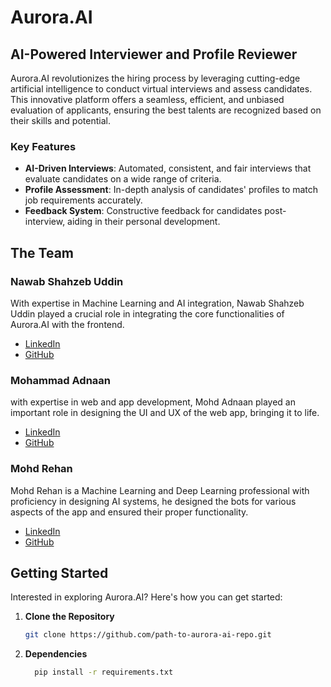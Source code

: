 # Aurora.AI

## AI-Powered Interviewer and Profile Reviewer

Aurora.AI revolutionizes the hiring process by leveraging cutting-edge artificial intelligence to conduct virtual interviews and assess candidates. This innovative platform offers a seamless, efficient, and unbiased evaluation of applicants, ensuring the best talents are recognized based on their skills and potential.

### Key Features

- **AI-Driven Interviews**: Automated, consistent, and fair interviews that evaluate candidates on a wide range of criteria.
- **Profile Assessment**: In-depth analysis of candidates' profiles to match job requirements accurately.
- **Feedback System**: Constructive feedback for candidates post-interview, aiding in their personal development.



## The Team

### Nawab Shahzeb Uddin

With expertise in Machine Learning and AI integration, Nawab Shahzeb Uddin played a crucial role in integrating the core functionalities of Aurora.AI with the frontend.

- [LinkedIn](https://www.linkedin.com/in/nawab-shahzeb-uddin-4a2277193/)
- [GitHub](https://github.com/Shahzeb999)



### Mohammad Adnaan 

with expertise in web and app development, Mohd Adnaan played an important role in designing the UI and UX of the web app, bringing it to life. 

- [LinkedIn](https://www.linkedin.com/in/mohammad-adnaan-51272024a/)
- [GitHub](https://github.com/mohd-adnaan)


### Mohd Rehan

Mohd Rehan is a Machine Learning and Deep Learning professional with proficiency in designing AI systems, he designed the bots for various aspects of the app and ensured their proper functionality. 

- [LinkedIn](https://www.linkedin.com/in/mohd-rehan-3744b6194/)
- [GitHub](https://github.com/Reyan-786)


## Getting Started

Interested in exploring Aurora.AI? Here's how you can get started:

1. **Clone the Repository**

   ```bash
   git clone https://github.com/path-to-aurora-ai-repo.git
   ```

2. **Dependencies**

   ```bash
     pip install -r requirements.txt
   ```




    
